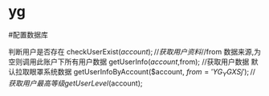 # yg

#配置数据库

判断用户是否存在
checkUserExist($account);
//获取用户资料  
//$from 数据来源,为空则调用此账户下所有用户数据
getUserInfo($account,$from);
//获取用户数据 默认拉取眼罩系统数据
getUserInfoByAccount($account, $from = 'YG_YGXSj');
//获取用户最高等级
getUserLevel($account);


